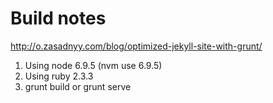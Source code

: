 # Build notes

http://o.zasadnyy.com/blog/optimized-jekyll-site-with-grunt/

1. Using node 6.9.5 (nvm use 6.9.5)
1. Using ruby 2.3.3
1. grunt build or grunt serve